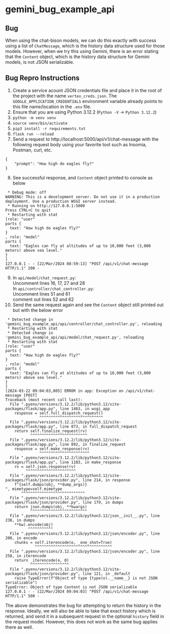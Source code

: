 # gemini_bug_example_api

## Bug

When using the chat-bison models, we can do this exactly with success using a list of `ChatMessage`,
which is the history data structure used for those models. However, when we try this using Gemini,
there is an error stating that the `Content` object, which is the history data structure for Gemini models,
is not JSON serializable.

## Bug Repro Instructions

1. Create a service acount JSON credentials file and place it in the root of the project with the
   name `vertex_creds.json`. The `GOOGLE_APPLICATION_CREDENTIALS` environment variable already
   points to this file name/location in the `.env` file.
2. Ensure that you are using Python 3.12.2 (`Python -V` -> `Python 3.12.2`)
3. `python -m venv venv`
4. `source venv/bin/activate`
5. `pip3 install -r requirements.txt`
6. `flask run --reload`
7. Send a request to http://localhost:5000/api/v1/chat-message with the following request body
   using your favorite tool such as Insomia, Postman, curl, etc.

```
{
    "prompt": "How high do eagles fly?"
}
```
8. See successful response, and `Content` object printed to console as below

```
 * Debug mode: off
WARNING: This is a development server. Do not use it in a production deployment. Use a production WSGI server instead.
 * Running on http://127.0.0.1:5000
Press CTRL+C to quit
 * Restarting with stat
[role: "user"
parts {
  text: "How high do eagles fly?"
}
, role: "model"
parts {
  text: "Eagles can fly at altitudes of up to 10,000 feet (3,000 meters) above sea level."
}
]
127.0.0.1 - - [22/Mar/2024 08:59:13] "POST /api/v1/chat-message HTTP/1.1" 200 -
```
9. In `api/model/chat_request.py`:<br>Uncomment lines 16, 17, 27 and 28<br>
   In `api/controller/chat_controller.py`:<br>Uncomment lines 51 and 61<br>comment out lines 52 and 62
10. Send the same request again and see the `Content` object still printed out but with the below error
```
 * Detected change in 'gemini_bug_example_api/api/controller/chat_controller.py', reloading
 * Restarting with stat
 * Detected change in 'gemini_bug_example_api/api/model/chat_request.py', reloading
 * Restarting with stat
[role: "user"
parts {
  text: "How high do eagles fly?"
}
, role: "model"
parts {
  text: "Eagles can fly at altitudes of up to 10,000 feet (3,000 meters) above sea level."
}
]
[2024-03-22 09:04:03,805] ERROR in app: Exception on /api/v1/chat-message [POST]
Traceback (most recent call last):
  File ".pyenv/versions/3.12.2/lib/python3.12/site-packages/flask/app.py", line 1463, in wsgi_app
    response = self.full_dispatch_request()
               ^^^^^^^^^^^^^^^^^^^^^^^^^^^^
  File ".pyenv/versions/3.12.2/lib/python3.12/site-packages/flask/app.py", line 873, in full_dispatch_request
    return self.finalize_request(rv)
           ^^^^^^^^^^^^^^^^^^^^^^^^^
  File ".pyenv/versions/3.12.2/lib/python3.12/site-packages/flask/app.py", line 892, in finalize_request
    response = self.make_response(rv)
               ^^^^^^^^^^^^^^^^^^^^^^
  File ".pyenv/versions/3.12.2/lib/python3.12/site-packages/flask/app.py", line 1183, in make_response
    rv = self.json.response(rv)
         ^^^^^^^^^^^^^^^^^^^^^^
  File ".pyenv/versions/3.12.2/lib/python3.12/site-packages/flask/json/provider.py", line 214, in response
    f"{self.dumps(obj, **dump_args)}
", mimetype=self.mimetype
       ^^^^^^^^^^^^^^^^^^^^^^^^^^^^
  File ".pyenv/versions/3.12.2/lib/python3.12/site-packages/flask/json/provider.py", line 179, in dumps
    return json.dumps(obj, **kwargs)
           ^^^^^^^^^^^^^^^^^^^^^^^^^
  File ".pyenv/versions/3.12.2/lib/python3.12/json__init__.py", line 238, in dumps
    **kw).encode(obj)
          ^^^^^^^^^^^
  File ".pyenv/versions/3.12.2/lib/python3.12/json/encoder.py", line 200, in encode
    chunks = self.iterencode(o, _one_shot=True)
             ^^^^^^^^^^^^^^^^^^^^^^^^^^^^^^^^^^
  File ".pyenv/versions/3.12.2/lib/python3.12/json/encoder.py", line 258, in iterencode
    return _iterencode(o, 0)
           ^^^^^^^^^^^^^^^^^
  File ".pyenv/versions/3.12.2/lib/python3.12/site-packages/flask/json/provider.py", line 121, in _default
    raise TypeError(f"Object of type {type(o).__name__} is not JSON serializable")
TypeError: Object of type Content is not JSON serializable
127.0.0.1 - - [22/Mar/2024 09:04:03] "POST /api/v1/chat-message HTTP/1.1" 500 -
```
The above demonstrates the bug for attempting to return the history in the response. Ideally, we
will also be able to take that exact history which is returned, and send it in a subsequent request
in the optional `history` field in the request model. However, this does not work as the same bug
applies there as well.

